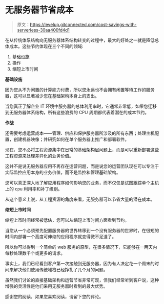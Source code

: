 # 无服务器节省成本

> 原文：<https://levelup.gitconnected.com/cost-savings-with-serverless-30aa400fd4d1>

在从传统体系结构向无服务器体系结构转变的过程中，最大的好处之一就是降低总体成本。这些节约体现在三个不同的领域:

1.  基础设施
2.  操作
3.  缩短上市时间

**基础设施**

因为您从不为闲置的计算能力付费，所以您永远也不会拥有闲置等待工作的服务器，这可以显著减少您在基础架构本身上的支出。

当您真正了解企业 IT 环境中服务器的总体利用率时，它通常非常低，如果您迁移到无服务器体系结构，所有这些浪费的 CPU 周期都代表着潜在的成本节约。

**作战**

还需要考虑运营成本——管理、供应和保护服务器所涉及的所有东西；处理主机配置，创建机器映像；并研究如何在单个服务器上推广和部署软件。

现在，您不必将工程资源集中在日常的基础架构层问题上，而是可以重新部署这些工程资源来处理差异化的业务价值。

这并不是说无服务器应用不再存在运营问题，而是说您的运营团队现在可以专注于实际监控应用本身的业务价值，而不是监控和管理基础架构。

您可以真正深入地了解应用程序如何影响您的业务，而不仅仅是试图跟踪单个主机上的 cpu 利用率和补丁级别。

从这个意义上说，从工程资源的角度来看，无服务器可以节省大量的潜在成本。

**缩短上市时间**

缩短上市时间经常被低估，您可以从缩短上市时间方面看到节约。

当您从一个必须预先配置服务器的世界转移到一个没有服务器的世界时，在很短的时间内部署一个高度可伸缩的应用程序就变得微不足道了。

所以你可以得到一个简单的 web 服务的原型，在很多情况下，它能够在一两天内每秒处理数千个或更多的请求。

事实上，我们已经看到客户第一次接触到无服务器，因为有人决定花一个周末的时间来解决他们使用传统堆栈已经挣扎了几个月的问题。

虽然我们讨论的直接基础架构和运营节省非常可观，但我们经常听到客户说，这种增强的灵活性是他们采用无服务器时看到的最大优势。

感谢您的阅读，如果您喜欢阅读，请留下您的评论。